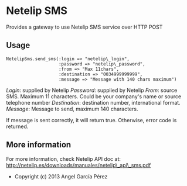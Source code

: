 Netelip SMS
===========

Provides a gateway to use Netelip SMS service over HTTP POST

Usage
-----

    NetelipSms.send_sms(:login => "netelip\_login",
                        :password => "netelip\_password", 
                        :from => "Max 11chars",
                        :destination => "0034999999999",
                        :message => "Message with 140 chars maximum")

_Login_: supplied by Netelip
_Password_: supplied by Netelip
_From_: source SMS. Maximum 11 characters. Could be your company's name or source telephone number
_Destination_: destination number, international format.
_Message_: Message to send, maximum 140 characters.

If message is sent correctly, it will return true. Otherwise, error code is returned.

More information
----------------

For more information, check Netelip API doc at:
http://netelip.es/downloads/manuales/netelip\_api\_sms.pdf

- Copyright (c) 2013 Angel García Pérez
